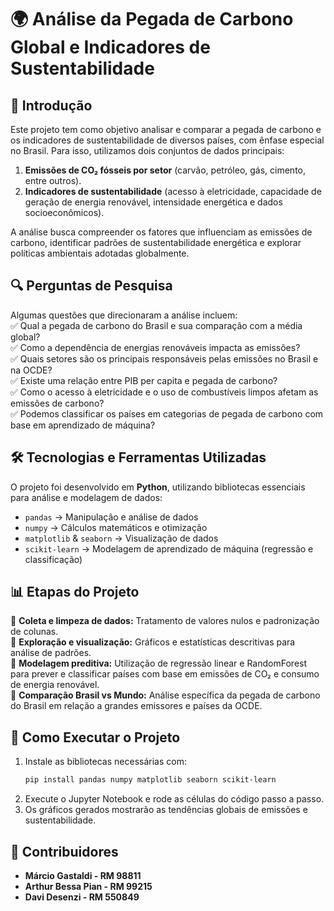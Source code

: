 # 🌍 Análise da Pegada de Carbono Global e Indicadores de Sustentabilidade  

## 📌 Introdução  
Este projeto tem como objetivo analisar e comparar a pegada de carbono e os indicadores de sustentabilidade de diversos países, com ênfase especial no Brasil. Para isso, utilizamos dois conjuntos de dados principais:  

1. **Emissões de CO₂ fósseis por setor** (carvão, petróleo, gás, cimento, entre outros).  
2. **Indicadores de sustentabilidade** (acesso à eletricidade, capacidade de geração de energia renovável, intensidade energética e dados socioeconômicos).  

A análise busca compreender os fatores que influenciam as emissões de carbono, identificar padrões de sustentabilidade energética e explorar políticas ambientais adotadas globalmente.  

## 🔍 Perguntas de Pesquisa  
Algumas questões que direcionaram a análise incluem:  
✅ Qual a pegada de carbono do Brasil e sua comparação com a média global?  
✅ Como a dependência de energias renováveis impacta as emissões?  
✅ Quais setores são os principais responsáveis pelas emissões no Brasil e na OCDE?  
✅ Existe uma relação entre PIB per capita e pegada de carbono?  
✅ Como o acesso à eletricidade e o uso de combustíveis limpos afetam as emissões de carbono?  
✅ Podemos classificar os países em categorias de pegada de carbono com base em aprendizado de máquina?  

## 🛠 Tecnologias e Ferramentas Utilizadas  
O projeto foi desenvolvido em **Python**, utilizando bibliotecas essenciais para análise e modelagem de dados:  
- `pandas` → Manipulação e análise de dados  
- `numpy` → Cálculos matemáticos e otimização  
- `matplotlib` & `seaborn` → Visualização de dados  
- `scikit-learn` → Modelagem de aprendizado de máquina (regressão e classificação)  

## 📊 Etapas do Projeto  
🔹 **Coleta e limpeza de dados:** Tratamento de valores nulos e padronização de colunas.  
🔹 **Exploração e visualização:** Gráficos e estatísticas descritivas para análise de padrões.  
🔹 **Modelagem preditiva:** Utilização de regressão linear e RandomForest para prever e classificar países com base em emissões de CO₂ e consumo de energia renovável.  
🔹 **Comparação Brasil vs Mundo:** Análise específica da pegada de carbono do Brasil em relação a grandes emissores e países da OCDE.  

## 📌 Como Executar o Projeto  
1. Instale as bibliotecas necessárias com:  
   ```bash
   pip install pandas numpy matplotlib seaborn scikit-learn
   ```
2. Execute o Jupyter Notebook e rode as células do código passo a passo.  
3. Os gráficos gerados mostrarão as tendências globais de emissões e sustentabilidade.  

## 🤝 Contribuidores  
- **Márcio Gastaldi - RM 98811**  
- **Arthur Bessa Pian - RM 99215**  
- **Davi Desenzi - RM 550849**  
